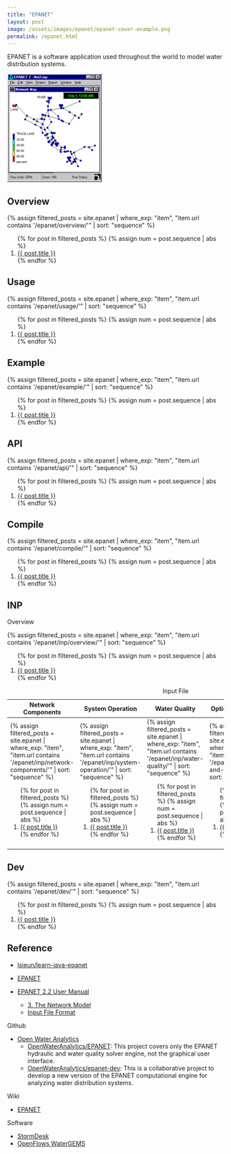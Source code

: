 ```yaml
---
title: "EPANET"
layout: post
image: /assets/images/epanet/epanet-cover-example.png
permalink: /epanet.html
---
```


EPANET is a software application used throughout the world to model water distribution systems.

![](/assets/images/epanet/EPANET-220px.gif)

## Overview

{%
assign filtered_posts = site.epanet |
where_exp: "item", "item.url contains '/epanet/overview/'" |
sort: "sequence"
%}
<ol>
    {% for post in filtered_posts %}
    {% assign num = post.sequence | abs %}
    <li>
        <a href="{{ post.url }}">{{ post.title }}</a>
    </li>
    {% endfor %}
</ol>

## Usage

{%
assign filtered_posts = site.epanet |
where_exp: "item", "item.url contains '/epanet/usage/'" |
sort: "sequence"
%}
<ol>
    {% for post in filtered_posts %}
    {% assign num = post.sequence | abs %}
    <li>
        <a href="{{ post.url }}">{{ post.title }}</a>
    </li>
    {% endfor %}
</ol>

## Example

{%
assign filtered_posts = site.epanet |
where_exp: "item", "item.url contains '/epanet/example/'" |
sort: "sequence"
%}
<ol>
    {% for post in filtered_posts %}
    {% assign num = post.sequence | abs %}
    <li>
        <a href="{{ post.url }}">{{ post.title }}</a>
    </li>
    {% endfor %}
</ol>

## API

{%
assign filtered_posts = site.epanet |
where_exp: "item", "item.url contains '/epanet/api/'" |
sort: "sequence"
%}
<ol>
    {% for post in filtered_posts %}
    {% assign num = post.sequence | abs %}
    <li>
        <a href="{{ post.url }}">{{ post.title }}</a>
    </li>
    {% endfor %}
</ol>

## Compile

{%
assign filtered_posts = site.epanet |
where_exp: "item", "item.url contains '/epanet/compile/'" |
sort: "sequence"
%}
<ol>
    {% for post in filtered_posts %}
    {% assign num = post.sequence | abs %}
    <li>
        <a href="{{ post.url }}">{{ post.title }}</a>
    </li>
    {% endfor %}
</ol>

## INP

Overview

{%
assign filtered_posts = site.epanet |
where_exp: "item", "item.url contains '/epanet/inp/overview/'" |
sort: "sequence"
%}
<ol>
    {% for post in filtered_posts %}
    {% assign num = post.sequence | abs %}
    <li>
        <a href="{{ post.url }}">{{ post.title }}</a>
    </li>
    {% endfor %}
</ol>

<table>
    <caption>Input File</caption>
    <thead>
    <tr>
        <th>Network Components</th>
        <th>System Operation</th>
        <th>Water Quality</th>
        <th>Options & Reporting</th>
        <th>Network Map/Tags</th>
    </tr>
    </thead>
    <tbody>
    <tr>
        <td>
{%
assign filtered_posts = site.epanet |
where_exp: "item", "item.url contains '/epanet/inp/network-components/'" |
sort: "sequence"
%}
<ol>
    {% for post in filtered_posts %}
    {% assign num = post.sequence | abs %}
    <li>
        <a href="{{ post.url }}">{{ post.title }}</a>
    </li>
    {% endfor %}
</ol>        
        </td>
        <td>
{%
assign filtered_posts = site.epanet |
where_exp: "item", "item.url contains '/epanet/inp/system-operation/'" |
sort: "sequence"
%}
<ol>
    {% for post in filtered_posts %}
    {% assign num = post.sequence | abs %}
    <li>
        <a href="{{ post.url }}">{{ post.title }}</a>
    </li>
    {% endfor %}
</ol>
        </td>
        <td>
{%
assign filtered_posts = site.epanet |
where_exp: "item", "item.url contains '/epanet/inp/water-quality/'" |
sort: "sequence"
%}
<ol>
    {% for post in filtered_posts %}
    {% assign num = post.sequence | abs %}
    <li>
        <a href="{{ post.url }}">{{ post.title }}</a>
    </li>
    {% endfor %}
</ol>        
        </td>
        <td>
{%
assign filtered_posts = site.epanet |
where_exp: "item", "item.url contains '/epanet/inp/options-and-reporting/'" |
sort: "sequence"
%}
<ol>
    {% for post in filtered_posts %}
    {% assign num = post.sequence | abs %}
    <li>
        <a href="{{ post.url }}">{{ post.title }}</a>
    </li>
    {% endfor %}
</ol>
        </td>
        <td>
{%
assign filtered_posts = site.epanet |
where_exp: "item", "item.url contains '/epanet/inp/network-map/'" |
sort: "sequence"
%}
<ol>
    {% for post in filtered_posts %}
    {% assign num = post.sequence | abs %}
    <li>
        <a href="{{ post.url }}">{{ post.title }}</a>
    </li>
    {% endfor %}
</ol>
        </td>
    </tr>
    </tbody>
</table>


## Dev

{%
assign filtered_posts = site.epanet |
where_exp: "item", "item.url contains '/epanet/dev/'" |
sort: "sequence"
%}
<ol>
    {% for post in filtered_posts %}
    {% assign num = post.sequence | abs %}
    <li>
        <a href="{{ post.url }}">{{ post.title }}</a>
    </li>
    {% endfor %}
</ol>

## Reference

- [lsieun/learn-java-epanet](https://github.com/lsieun/learn-java-epanet)

- [EPANET](https://www.epa.gov/water-research/epanet)
- [EPANET 2.2 User Manual](https://epanet22.readthedocs.io/en/latest/index.html)
    - [3. The Network Model](https://epanet22.readthedocs.io/en/latest/3_network_model.html)
    - [Input File Format](https://epanet22.readthedocs.io/en/latest/back_matter.html#input-file-format)

Github

- [Open Water Analytics](https://github.com/OpenWaterAnalytics)
    - [OpenWaterAnalytics/EPANET](https://github.com/OpenWaterAnalytics/EPANET):
      This project covers only the EPANET hydraulic and water quality solver engine, not the graphical user interface.
    - [OpenWaterAnalytics/epanet-dev](https://github.com/OpenWaterAnalytics/epanet-dev):
      This is a collaborative project to develop a new version of
      the EPANET computational engine for analyzing water distribution systems.

Wiki

- [EPANET](https://en.wikipedia.org/wiki/EPANET)

Software

- [StormDesk](http://info-water.com/product/stormDesk)
- [OpenFlows WaterGEMS](https://www.bentley.com/software/openflows-watergems/)


